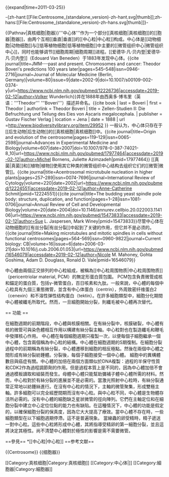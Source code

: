 {{expand|time=2011-03-25}}

-{zh-hant:[[File:Centrosome_(standalone_version)-zh-hant.svg|thumb]];zh-hans:[[File:Centrosome_(standalone_version)-zh-hans.svg|thumb]]}-

{{Pathnav|真核细胞|胞器}}'''中心体'''作为一个部分[[真核细胞|真核细胞]]的[[胞器|胞器]]，由两个互相[[垂直|垂直]]的[[中心粒|中心粒]]构成。中心体是[[动物细胞|动物细胞]]与[[低等植物细胞|低等植物细胞]]中主要的[[微管组织中心|微管组织中心]]，同时也能够调节[[细胞周期|细胞周期]]进程。[[爱德华·凡·贝内登|爱德华·凡·贝内登]]（Edouard Van Beneden）于1883年发现中心体。<ref>{{cite journal|title=JMM---past and present. Chromosomes and cancer: Theodor Boveri's predictions 100 years later|pages=545–548|issn=0946-2716|journal=Journal of Molecular Medicine (Berlin, Germany)|volume=80|issue=9|date=2002-9|doi=10.1007/s00109-002-0374-y|url=https://www.ncbi.nlm.nih.gov/pubmed/12226736|accessdate=2019-02-12|author=Volker Wunderlich}}</ref>并在1888年由西奥多·博韦里（英语：'''Theodor''' '''Boveri'''）描述并命名。<ref>{{cite book
  | last = Boveri
  | first = Theodor
  | authorlink = Theodor Boveri
  | title = Zellen-Studien II: Die Befruchtung und Teilung des Eies von Ascaris megalocephala.
  | publisher = Gustav Fischer Verlag
  | location = Jena
  | date = 1888
  | url =http://www.biodiversitylibrary.org/item/29952 }}</ref> 一般认为，中心体只存在于[[后生动物|后生动物]]的[[真核细胞|真核细胞]]中。<ref name="pmid17977464">{{cite journal|title=Origin and evolution of the centrosome|pages=119–129|issn=0065-2598|journal=Advances in Experimental Medicine and Biology|volume=607|date=2007|doi=10.1007/978-0-387-74021-8_10|url=https://www.ncbi.nlm.nih.gov/pubmed/17977464|accessdate=2019-02-12|author=Michel Bornens, Juliette Azimzadeh|pmid=17977464}}</ref> [[真菌|真菌]]和[[植物|植物]]使用其它种类的微管组织中心结构去组织它们的[[微管|微管]]。<ref name="pmid12224551">{{cite journal|title=Acentrosomal microtubule nucleation in higher plants|pages=257–289|issn=0074-7696|journal=International Review of Cytology|volume=220|date=2002|url=https://www.ncbi.nlm.nih.gov/pubmed/12224551|accessdate=2019-02-12|author=Anne-Catherine Schmit|pmid=12224551}}</ref><ref name="pmid15473833">{{cite journal|title=The budding yeast spindle pole body: structure, duplication, and function|pages=1–28|issn=1081-0706|journal=Annual Review of Cell and Developmental Biology|volume=20|date=2004|doi=10.1146/annurev.cellbio.20.022003.114106|url=https://www.ncbi.nlm.nih.gov/pubmed/15473833|accessdate=2019-02-12|author=Sue L. Jaspersen, Mark Winey|pmid=15473833}}</ref>尽管中心体在动物细胞的[[有丝分裂|有丝分裂]]中起到了关键的作用，但它并不是必须的。<ref name="pmid16546079">{{cite journal|title=Making microtubules and mitotic spindles in cells without functional centrosomes|pages=564–569|issn=0960-9822|journal=Current biology: CB|volume=16|issue=6|date=2006-03-21|doi=10.1016/j.cub.2006.01.053|url=https://www.ncbi.nlm.nih.gov/pubmed/16546079|accessdate=2019-02-12|author=Nicole M. Mahoney, Gohta Goshima, Adam D. Douglass, Ronald D. Vale|pmid=16546079}}</ref>

中心體由兩個正交排列的中心粒組成，被稱為[[中心粒周围物质|中心粒周围物质]]（pericentriolar material, PCM）的無定形蛋白質包圍。 PCM包含負責微管成核和錨定的蛋白質，包括γ-微管蛋白，百日咳素和九肽。一般來說，中心體的每個中心粒具有九個三重態微管，並含有中心体蛋白（centrin），外周致密纤维蛋白2（cenexin）和不溶性弹性结构蛋白（tektin）。在許多細胞類型中，細胞分化期間中心體被纖毛所取代。然而，一旦細胞開始分裂，則纖毛被中心體再次替代。

== 功能 ==

在細胞週期的前期階段，中心體與核膜相關。在有絲分裂中，核膜破裂，中心體有核的微管可與染色體相互作用以構建有絲分裂主軸。中心粒對也在製造纖毛和鞭毛中發揮核心作用。
中心體在每個細胞週期只複製一次，以便每個子細胞繼承一個中心體，包含兩個稱為中心粒的結構。中心體在細胞週期的S期復制。在細胞分裂過程中的前期稱為有絲分裂，中心體遷移到細胞的相反極點。然後在兩個中心體之間形成有絲分裂紡錘體。分裂後，每個子細胞接受一個中心體。
細胞中的異構體數目與癌症有關。中心體的加倍在兩個方面類似於DNA複製：過程的半保守性質和CDK2作為過程調節劑的作用。但是過程本質上是不同的，因為中心體加倍不會通過模板讀取和組裝而發生。母體中心體只能幫助彌補子體中心體所需的材料。然而，中心粒對於有絲分裂的進展並不是必需的。當激光照射中心粒時，有絲分裂通常正常地以紡錘絲進行。在沒有中心粒的情況下，主軸的微管聚集，形成雙極主軸。許多細胞可以完全經歷間期而沒有中心粒。與中心粒不同，中心體是生物體存活所必需的。沒有中心體的細胞缺乏星狀微管的徑向陣列。它們在主軸定位和在細胞分裂中建立中心定位位點的能力也有缺陷。在這種情況下，中心體的功能是假定的，以確保細胞分裂的保真度，因為它大大提高了療效。當中心體不存在時，一些細胞類型在以下細胞週期停滯。這不是普遍現象。 當線蟲的卵受精時，精子遞送一對中心粒。這些中心粒將形成中心體，其將指導受精卵的第一細胞分裂，並且這將決定其極性。尚不清楚中心體對於極性的影響是需不需要微管。

==參見==
*[[中心粒|中心粒]]
==参考文献==
<div class="references-small">
<references></references>
</div>

{{Centrosome}}
{{细胞器}}

[[Category:真核细胞|Category:真核细胞]]
[[Category:中心体|]]
[[Category:細胞器|Category:細胞器]]